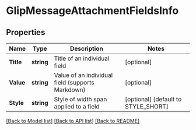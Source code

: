 # GlipMessageAttachmentFieldsInfo

## Properties

Name | Type | Description | Notes
------------ | ------------- | ------------- | -------------
**Title** | **string** | Title of an individual field | [optional] 
**Value** | **string** | Value of an individual field (supports Markdown) | [optional] 
**Style** | **string** | Style of width span applied to a field | [optional] [default to STYLE_SHORT]

[[Back to Model list]](../README.md#documentation-for-models) [[Back to API list]](../README.md#documentation-for-api-endpoints) [[Back to README]](../README.md)


